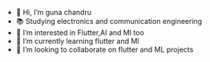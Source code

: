 - 👋 Hi, I’m guna chandru
- 📚 Studying electronics and communication engineering
- 👀 I’m interested in Flutter,AI and Ml too
- 🌱 I’m currently learning flutter and Ml
- 💞️ I’m looking to collaborate on flutter and ML projects


<!---
gchan57/gchan57 is a ✨ special ✨ repository because its `README.md` (this file) appears on your GitHub profile.
You can click the Preview link to take a look at your changes.
--->
